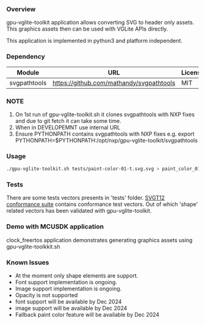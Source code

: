 ### Overview

gpu-vglite-toolkit application allows converting SVG to header only assets.
This graphics assets then can be used with VGLite APIs directly.

This application is implemented in python3 and platform independent.

### Dependency

| Module | URL | License |
| --- | --- | --- |
| svgpathtools | https://github.com/mathandy/svgpathtools | MIT |

### NOTE

1. On 1st run of gpu-vglite-toolkit.sh it clones svgpathtools with NXP fixes and due to git fetch it can take some time.
2. When in DEVELOPEMNT use internal URL
3. Ensure PYTHONPATH contains svgpathtools with NXP fixes
   e.g. export PYTHONPATH=$PYTHONPATH:/opt/nxp/gpu-vglite-toolkit/svgpathtools

### Usage

```bash
./gpu-vglite-toolkit.sh tests/paint-color-01-t.svg.svg > paint_color_01_t.h
```

### Tests

There are some tests vectors presents in 'tests' folder.
[SVGT12 conformance suite](https://www.w3.org/Graphics/SVG/Test/20080912/W3C_SVG_12_TinyTestSuite.tar.gz) contains conformance test vectors. Out of which 'shape' related vectors has been validated with gpu-vglite-toolkit.


### Demo with MCUSDK application

clock_freertos application demonstrates generating graphics assets using gpu-vglite-toolkkit.sh

### Known Issues

* At the moment only shape elements are support.
* Font support implementation is ongoing.
* Image support implementation is ongoing.
* Opacity is not supported
* font support will be available by Dec 2024
* image support will be available by Dec 2024
* Fallback paint color feature will be available by Dec 2024